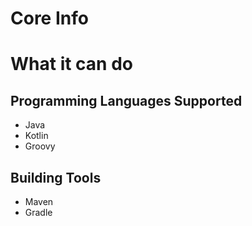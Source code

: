 # Core Info

# What it can do

## Programming Languages Supported

- Java
- Kotlin
- Groovy

## Building Tools

- Maven
- Gradle

## 
